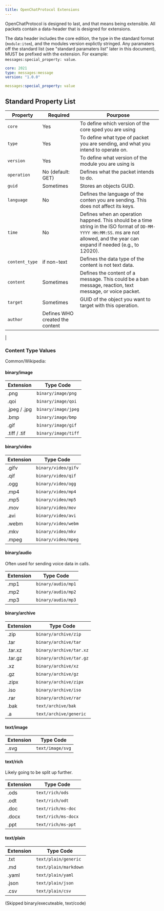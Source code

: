 ```yaml
---
title: OpenChatProtocol Extensions
---
```


OpenChatProtocol is designed to last, and that means being extensible. All packets contain a data-header that is designed for extensions. 

The data header includes the core edition, the type in the standard format (`module:item`), and the modules version explictly stringed. Any paramaters off the standard list (see "standard paramaters list" later in this document), MUST be prefixed with the extension. For example: `messages:special_property: value`. 

```yaml
core: 2021
type: messages:message
version: "1.0.0"

messages:special_property: value
```

## Standard Property List

| Property | Required  | Pourpose |
| -------- | --------- | -------- |
| `core`   | Yes       | To define which version of the core sped you are using |
| `type`   | Yes       | To define what type of packet you are sending, and what you intend to operate on. | 
| `version` | Yes      | To define what version of the module you are using is | 
| `operation` | No (default: GET) | Defines what the packet intends to do. |
| `guid`   | Sometimes | Stores an objects GUID. |
| `language` | No      | Defines the language of the conten you are sending. This does not affect its keys. | 
| `time`   | No        | Defines when an operation happned. This should be a time string in the ISO format of `DD-MM-YYYY HH:MM:SS`. ms are not allowed, and the year can expand if needed (e.g., to 12020). |
| `content_type` | if non-text | Defines the data type of the content is not text data. |
| `content` | Sometimes | Defines the content of a message. This could be a ban message, reaction, text message, or voice packet. |
| `target` | Sometimes  | GUID of the object you want to target with this operation. |
| `author` | Defines WHO created the content |
| 

### Content Type Values

Common/Wikipedia: 

#### binary/image

| Extension      | Type Code           |
| -------------- | ------------------- |
| .png           | `binary/image/png`  |
| .qoi           | `binary/image/qoi`  |
| .jpeg / .jpg   | `binary/image/jpeg` |
| .bmp           | `binary/image/bmp`  |
| .gif           | `binary/image/gif`  |
| .tiff / .tif   | `binary/image/tiff` |

#### binary/video 

| Extension      | Type Code           |
| -------------- | ------------------- |
| .gifv          | `binary/video/gifv` |
| .qif           | `binary/video/qif`  |
| .ogg           | `binary/video/ogg`  | 
| .mp4           | `binary/video/mp4`  | 
| .mp5           | `binary/video/mp5`  | 
| .mov           | `binary/video/mov`  |
| .avi           | `binary/video/avi`  | 
| .webm          | `binary/video/webm` |
| .mkv           | `binary/video/mkv`  |
| .mpeg          | `binary/video/mpeg` |

#### binary/audio

Often used for sending voice data in calls.

| Extension      | Type Code           |
| -------------- | ------------------- |
| .mp1           | `binary/audio/mp1`  |
| .mp2           | `binary/audio/mp2`  |
| .mp3           | `binary/audio/mp3`  |

#### binary/archive 

| Extension      | Type Code           |
| -------------- | ------------------- |
| .zip           | `binary/archive/zip` |
| .tar           | `binary/archive/tar` |
| .tar.xz        | `binary/archive/tar.xz` |
| .tar.gz        | `binary/archive/tar.gz` | 
| .xz            | `binary/archive/xz` |
| .gz            | `binary/archive/gz` |
| .zipx          | `binary/archive/zipx` | 
| .iso           | `binary/archive/iso` | 
| .rar           | `binary/archive/rar` | 
| .bak           | `text/archive/bak`  |
| .a             | `text/archive/generic` |

#### text/image 

| Extension      | Type Code           |
| -------------- | ------------------- |
| .svg           | `text/image/svg`    |

#### text/rich

Likely going to be split up further.

| Extension      | Type Code           |
| -------------- | ------------------- |
| .ods           | `text/rich/ods`     |
| .odt           | `text/rich/odt`     |
| .doc           | `text/rich/ms-doc`  | 
| .docx          | `text/rich/ms-docx` | 
| .ppt           | `text/rich/ms-ppt`  |

#### text/plain

| Extension      | Type Code           |
| -------------- | ------------------- |
| .txt           | `text/plain/generic` |
| .md            | `text/plain/markdown` |
| .yaml          | `text/plain/yaml`   |
| .json          | `text/plain/json`   |
| .csv           | `text/plain/csv`    |


(Skipped binary/executeable, text/code)